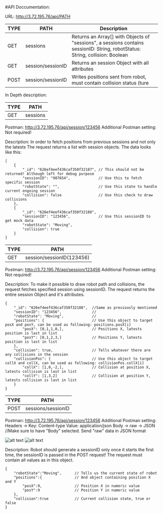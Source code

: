 #API Doccumentation:

URL: http://3.72.195.76/api/PATH

TYPE  | PATH                |   Description
------|---------------------|------------
GET   |  sessions           |   Returns an Array[] with Objects of "sessions", a sessions contains sessionID: String, robotStatus: String, collision: Boolean
GET   |  session/sessionID  |   Returns an session Object with all attributes
POST  |  session/sessionID  |   Writes positions sent from robot, must contain collision status (ture||false)


In Depth description:

TYPE  | PATH                
------|-------------
GET   |  sessions   

Postman: http://3.72.195.76/api/session/123456 
Additional Postman setting: Not required!

Description: In order to fetch positions from previous sessions and not only the latests
The request returns a list with session objects. The data looks like this: 
```
[
    {
        "_id": "626ef4eef436caf350f32187", // This should not be returned! Although left for debug purpose
        "sessionID": "987654",             // Use this to fetch specific session
        "robotState": "",                  // Use this state to handle current ongoing session
        "collision": false                 // Use this check to draw collisions
    },
    {
        "_id": "626ef4eef436caf350f32188",
        "sessionID": "123456",             // Use this sessionID to get mock data
        "robotState": "Moving",
        "collision": true
    }
]
```

TYPE  | PATH                
------|-------------
GET   |  session/sessionID(123456)

Postman: http://3.72.195.76/api/session/123456 
Additional Postman setting: Not required!  

Description: To make it possible to draw robot path and collisions, the request fetches specified session using sessionID.
The request returns the entire session Object and it's attributes.

```
{
    "_id": "626ef4eef436caf350f32188",  //Same as previously mentioned
    "sessionID": "123456",              //
    "robotState": "Moving",             //
    "positions": {                      // Use this object to target posX and posY, can be used as following: positions.posX[i]
        "posX": [0,1,1,0,],             // Positions X, latests position is last in list
        "posY": [0,1,2,3,]              // Positions Y, latests position is last in list
    },
    "collision": true,                  // Tells whatever there are any collisions in the session
    "collisionPos": {                   // Use this object to target collX and collX, can be used as following: collisionPos.collX[i]
        "collX": [1,0,-2,],             // Collision at position X, latests collision is last in list
        "collY": [1,3,2]                // Collision at position Y, latests collision is last in list
    }
}
```

TYPE  | PATH                
------|--------------------
POST  |  sessions/sessionID

Postman: http://3.72.195.76/api/session/123456 
Additional Postman setting: 
Headers -> Key: Content-type   Value: application/json
Body -> raw -> JSON  //Make sure to have "Body" selected. Send "raw" data in JSON format 

![alt text](https://github.com/IMS-Team6/IMS_SBackend/blob/feature/B1.2.1/Wiki/media/postman_01.png)
![alt text](https://github.com/IMS-Team6/IMS_SBackend/blob/feature/B1.2.1/Wiki/media/postman_02.png)

Description: Robot should generate a sessionID only once it starts the first time, the sessionID is passed in the POST request!
The request must contain all values as in this object.

```
{   
    "robotState":"Moving",      // Tells us the current state of robot
    "positions":{               // And object containing position X and Y 
        "posX":9,               // Position X in numeric value
        "posY":9                // Position Y in numeric value
    },
    "collision":true            // Current collision state, true or false
}
```
